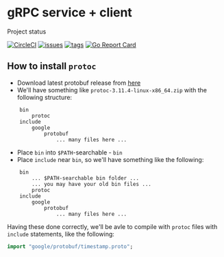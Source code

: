 # gRPC service + client

Project status


[![CircleCI](https://circleci.com/gh/binarly-io/Binarly-Atlas.svg?style=svg)](https://circleci.com/gh/binarly-io/Binarly-Atlas)
[![issues](https://img.shields.io/github/issues/binarly-io/Binarly-Atlas.svg)](https://github.com/binarly-io/Binarly-Atlas/issues)
[![tags](https://img.shields.io/github/tag/binarly-io/Binarly-Atlas.svg)](https://github.com/binarly-io/Binarly-Atlas/tags)
[![Go Report Card](https://goreportcard.com/badge/github.com/binarly-io/Binarly-Atlas)](https://goreportcard.com/report/github.com/binarly-io/Binarly-Atlas)

## How to install `protoc`

- Download latest protobuf release from [here](https://github.com/protocolbuffers/protobuf/releases)
- We'll have something like `protoc-3.11.4-linux-x86_64.zip` with the following structure:
```text
    bin
        protoc
    include
        google
            protobuf
                ... many files here ...
```
- Place `bin` into `$PATH`-searchable - `bin`
- Place `include` near `bin`, so we'll have something like the following:
```text
    bin
        ... $PATH-searchable bin folder ...
        ... you may have your old bin files ...
        protoc
    include
        google
            protobuf
                ... many files here ...
``` 

Having these done correctly, we'll be avle to compile with `protoc` files with `include` statements, like the following:
```.proto
import "google/protobuf/timestamp.proto";
```

